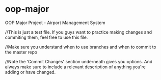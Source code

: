# oop-major
OOP Major Project - Airport Management System

//This is just a test file. If you guys want to practice making changes and commiting them, feel free to use this file.

//Make sure you understand when to use branches and when to commit to the master repo

//Note the 'Commit Changes' section underneath gives you options. And always make sure to include a relevant description of anything you're adding or have changed.

